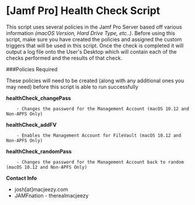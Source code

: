 # [Jamf Pro] Health Check Script
This script uses several policies in the Jamf Pro Server based off various information *(macOS Version, Hard Drive Type, etc..)*. Before using this script, make sure you have created the policies and assigned the custom triggers that will be used in this script. Once the check is completed it will output a log file onto the User's Desktop which will contain each of the checks performed and the results of that check.


###Policies Required

These policies will need to be created (along with any additional ones you may need) before this script is able to run successfully

**healthCheck\_changePass** 

		- Changes the password for the Management Account (macOS 10.12 and Non-APFS Only)

**healthCheck\_addFV** 
	
		- Enables the Management Account for FileVault (macOS 10.12 and Non-APFS Only)

**healthCheck\_randomPass** 
	
		- Changes the password for the Management Account back to random (macOS 10.12 and Non-APFS Only)



**Contact Info**
- josh[at]macjeezy.com
- JAMFnation - therealmacjeezy
